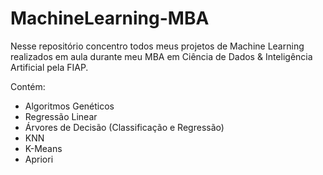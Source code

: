 # MachineLearning-MBA
Nesse repositório concentro todos meus projetos de Machine Learning realizados em aula durante meu MBA em Ciência de Dados &amp; Inteligência Artificial pela FIAP.

Contém:
* Algoritmos Genéticos
* Regressão Linear
* Árvores de Decisão (Classificação e Regressão)
* KNN
* K-Means
* Apriori
